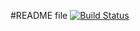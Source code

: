 #README file
[![Build Status](https://travis-ci.org/Axanimander/MyGroceries.svg?branch=master)](https://travis-ci.org/Axanimander/MyGroceries)
